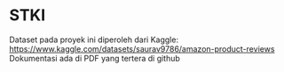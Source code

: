 # STKI
Dataset pada proyek ini diperoleh dari Kaggle: https://www.kaggle.com/datasets/saurav9786/amazon-product-reviews
Dokumentasi ada di PDF yang tertera di github
